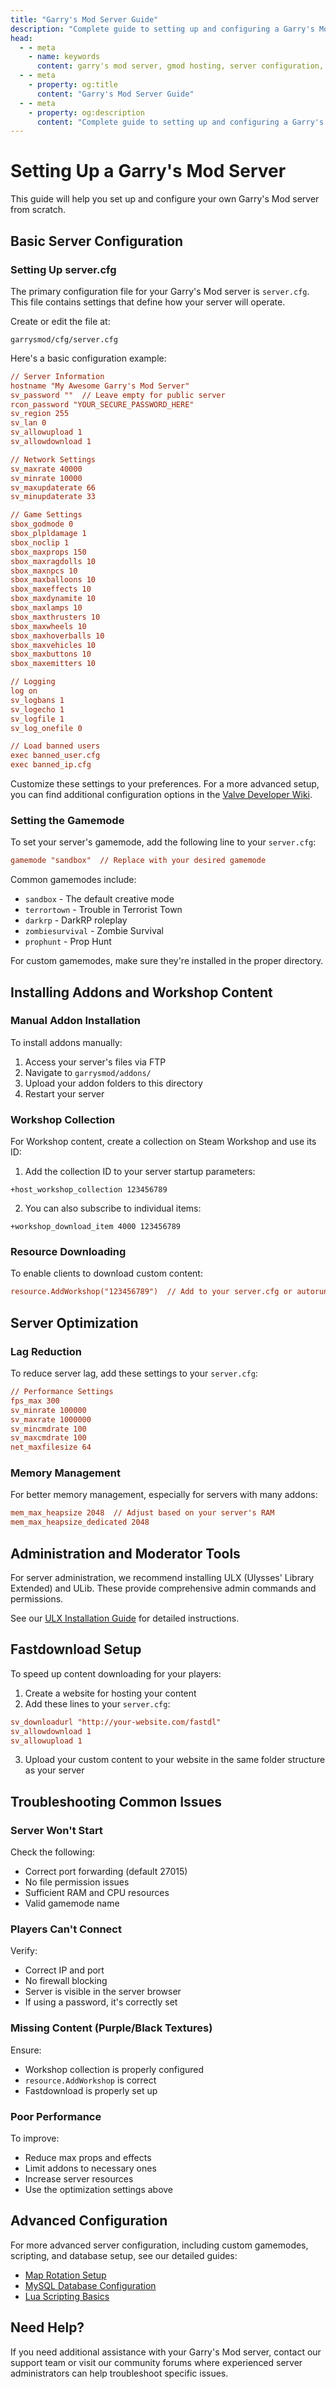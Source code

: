 ```yaml
---
title: "Garry's Mod Server Guide"
description: "Complete guide to setting up and configuring a Garry's Mod server. Learn about server configuration, addon installation, and optimization."
head:
  - - meta
    - name: keywords
      content: garry's mod server, gmod hosting, server configuration, addons, workshop, server.cfg, gamemode
  - - meta
    - property: og:title
      content: "Garry's Mod Server Guide"
  - - meta
    - property: og:description
      content: "Complete guide to setting up and configuring a Garry's Mod server. Learn about server configuration, addon installation, and optimization."
---
```


# Setting Up a Garry's Mod Server

This guide will help you set up and configure your own Garry's Mod server from scratch.

## Basic Server Configuration

### Setting Up server.cfg

The primary configuration file for your Garry's Mod server is `server.cfg`. This file contains settings that define how your server will operate.

Create or edit the file at:
```
garrysmod/cfg/server.cfg
```

Here's a basic configuration example:

```cfg
// Server Information
hostname "My Awesome Garry's Mod Server"
sv_password ""  // Leave empty for public server
rcon_password "YOUR_SECURE_PASSWORD_HERE"
sv_region 255
sv_lan 0
sv_allowupload 1
sv_allowdownload 1

// Network Settings
sv_maxrate 40000
sv_minrate 10000
sv_maxupdaterate 66
sv_minupdaterate 33

// Game Settings
sbox_godmode 0
sbox_plpldamage 1
sbox_noclip 1
sbox_maxprops 150
sbox_maxragdolls 10
sbox_maxnpcs 10
sbox_maxballoons 10
sbox_maxeffects 10
sbox_maxdynamite 10
sbox_maxlamps 10
sbox_maxthrusters 10
sbox_maxwheels 10
sbox_maxhoverballs 10
sbox_maxvehicles 10
sbox_maxbuttons 10
sbox_maxemitters 10

// Logging
log on
sv_logbans 1
sv_logecho 1
sv_logfile 1
sv_log_onefile 0

// Load banned users
exec banned_user.cfg
exec banned_ip.cfg
```

Customize these settings to your preferences. For a more advanced setup, you can find additional configuration options in the [Valve Developer Wiki](https://developer.valvesoftware.com/wiki/Garrys_Mod_Dedicated_Server).

### Setting the Gamemode

To set your server's gamemode, add the following line to your `server.cfg`:

```cfg
gamemode "sandbox"  // Replace with your desired gamemode
```

Common gamemodes include:
- `sandbox` - The default creative mode
- `terrortown` - Trouble in Terrorist Town
- `darkrp` - DarkRP roleplay
- `zombiesurvival` - Zombie Survival
- `prophunt` - Prop Hunt

For custom gamemodes, make sure they're installed in the proper directory.

## Installing Addons and Workshop Content

### Manual Addon Installation

To install addons manually:

1. Access your server's files via FTP
2. Navigate to `garrysmod/addons/`
3. Upload your addon folders to this directory
4. Restart your server

### Workshop Collection

For Workshop content, create a collection on Steam Workshop and use its ID:

1. Add the collection ID to your server startup parameters:
```
+host_workshop_collection 123456789
```

2. You can also subscribe to individual items:
```
+workshop_download_item 4000 123456789
```

### Resource Downloading

To enable clients to download custom content:

```cfg
resource.AddWorkshop("123456789")  // Add to your server.cfg or autorun file
```

## Server Optimization

### Lag Reduction

To reduce server lag, add these settings to your `server.cfg`:

```cfg
// Performance Settings
fps_max 300
sv_minrate 100000
sv_maxrate 1000000
sv_mincmdrate 100
sv_maxcmdrate 100
net_maxfilesize 64
```

### Memory Management

For better memory management, especially for servers with many addons:

```cfg
mem_max_heapsize 2048  // Adjust based on your server's RAM
mem_max_heapsize_dedicated 2048
```

## Administration and Moderator Tools

For server administration, we recommend installing ULX (Ulysses' Library Extended) and ULib. These provide comprehensive admin commands and permissions.

See our [ULX Installation Guide](/games/gmod/ulx) for detailed instructions.

## Fastdownload Setup

To speed up content downloading for your players:

1. Create a website for hosting your content
2. Add these lines to your `server.cfg`:

```cfg
sv_downloadurl "http://your-website.com/fastdl"
sv_allowdownload 1
sv_allowupload 1
```

3. Upload your custom content to your website in the same folder structure as your server

## Troubleshooting Common Issues

### Server Won't Start

Check the following:
- Correct port forwarding (default 27015)
- No file permission issues
- Sufficient RAM and CPU resources
- Valid gamemode name

### Players Can't Connect

Verify:
- Correct IP and port
- No firewall blocking
- Server is visible in the server browser
- If using a password, it's correctly set

### Missing Content (Purple/Black Textures)

Ensure:
- Workshop collection is properly configured
- `resource.AddWorkshop` is correct
- Fastdownload is properly set up

### Poor Performance

To improve:
- Reduce max props and effects
- Limit addons to necessary ones
- Increase server resources
- Use the optimization settings above

## Advanced Configuration

For more advanced server configuration, including custom gamemodes, scripting, and database setup, see our detailed guides:

- [Map Rotation Setup](/games/gmod/map)
- [MySQL Database Configuration](/games/gmod/mysql)
- [Lua Scripting Basics](/games/gmod/lua)

## Need Help?

If you need additional assistance with your Garry's Mod server, contact our support team or visit our community forums where experienced server administrators can help troubleshoot specific issues.
